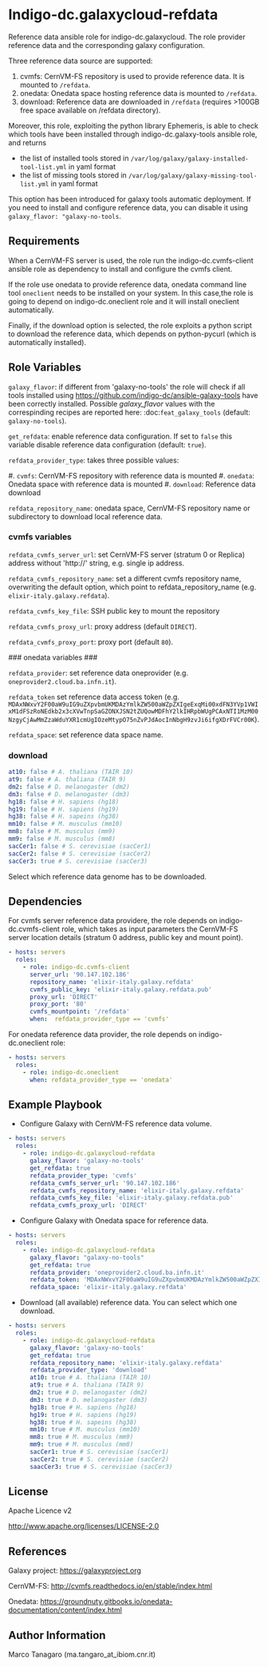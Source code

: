 Indigo-dc.galaxycloud-refdata
=============================
Reference data ansible role for indigo-dc.galaxycloud.
The role provider reference data and the corresponding galaxy configuration.

Three reference data source are supported:
1. cvmfs: CernVM-FS repository is used to provide reference data. It is mounted to ``/refdata``.
2. onedata: Onedata space hosting reference data is mounted to ``/refdata``.
3. download: Reference data are downloaded in ``/refdata`` (requires >100GB free space available on /refdata directory).

Moreover, this role, exploiting the python library Ephemeris, is able to check which tools have been installed through indigo-dc.galaxy-tools ansible role, and returns

- the list of installed tools stored in ``/var/log/galaxy/galaxy-installed-tool-list.yml`` in yaml format
- the list of missing tools stored in ``/var/log/galaxy/galaxy-missing-tool-list.yml`` in yaml format

 This option has been introduced for galaxy tools automatic deployment. If you need to install and configure reference data, you can disable it using ``galaxy_flavor: "galaxy-no-tools``.

Requirements
------------
When a CernVM-FS server is used, the role run the indigo-dc.cvmfs-client ansible role as dependency to install and configure the cvmfs client.

If the role use onedata to provide reference data, onedata command line tool ``oneclient`` needs to be installed on your system.
In this case,the role is going to depend on indigo-dc.oneclient role and it will install oneclient automatically.

Finally, if the download option is selected, the role exploits a python script to download the reference data, which depends on python-pycurl (which is automatically installed).

Role Variables
--------------
``galaxy_flavor``: if different from 'galaxy-no-tools' the role will check if all tools installed using https://github.com/indigo-dc/ansible-galaxy-tools have been correctly installed. Possible *galaxy_flavor* values with the correspinding recipes are reported here: :doc:`feat_galaxy_tools` (default: ``galaxy-no-tools``).

``get_refdata``: enable reference data configuration. If set to ``false`` this variable disable reference data configuration (default: ``true``).

``refdata_provider_type``: takes three possible values:

  #. ``cvmfs``: CernVM-FS repository with reference data is mounted
  #. ``onedata``: Onedata space with reference data is mounted
  #. ``download``: Reference data download

``refdata_repository_name``: onedata space, CernVM-FS repository name or subdirectory to download local reference data.

### cvmfs variables ###

``refdata_cvmfs_server_url``: set CernVM-FS server (stratum 0 or Replica) address without 'http://' string, e.g. single ip address.

``refdata_cvmfs_repository_name``: set a different cvmfs repository name, overwriting the default option, which point to refdata_repository_name (e.g. ``elixir-italy.galaxy.refdata``).

``refdata_cvmfs_key_file``: SSH public key to mount the repository

``refdata_cvmfs_proxy_url``: proxy address (default ``DIRECT``).

``refdata_cvmfs_proxy_port``: proxy port (default ``80``).

### onedata variables ###

``refdata_provider``: set reference data oneprovider (e.g. ``oneprovider2.cloud.ba.infn.it``).

``refdata_token`` set reference data access token (e.g. ``MDAxNWxvY2F00aW9uIG9uZXpvbmUKMDAzYmlkZW500aWZpZXIgeExqMi00xdFN3YVp1VWIxM1dFSzRoNEdkb2x3cXVwTnpSaGZONXJSN2tZUQowMDFhY2lkIHRpbWUgPCAxNTI1MzM00NzgyCjAwMmZzaWduYXR1cmUgIOzeMtypO75nZvPJdAocInNbgH9zvJi6ifgXDrFVCr00K``).

``refdata_space``: set reference data space name.

### download ###

```yaml
at10: false # A. thaliana (TAIR 10)
at9: false # A. thaliana (TAIR 9)
dm2: false # D. melanogaster (dm2)
dm3: false # D. melanogaster (dm3)
hg18: false # H. sapiens (hg18)
hg19: false # H. sapiens (hg19)
hg38: false # H. sapeins (hg38)
mm10: false # M. musculus (mm10)
mm8: false # M. musculus (mm9)
mm9: false # M. musculus (mm8)
sacCer1: false # S. cerevisiae (sacCer1)
sacCer2: false # S. cerevisiae (sacCer2)
sacCer3: true # S. cerevisiae (sacCer3)
```
Select which reference data genome has to be downloaded.  

Dependencies
------------
For cvmfs server reference data providere, the role depends on indigo-dc.cvmfs-client role, which takes as input parameters the CernVM-FS server location details (stratum 0 address, public key and mount point).

```yaml
- hosts: servers
  roles:
    - role: indigo-dc.cvmfs-client
      server_url: '90.147.102.186'
      repository_name: 'elixir-italy.galaxy.refdata'
      cvmfs_public_key: 'elixir-italy.galaxy.refdata.pub'
      proxy_url: 'DIRECT'
      proxy_port: '80'
      cvmfs_mountpoint: '/refdata'
      when:  refdata_provider_type == 'cvmfs'
```
For onedata reference data provider, the role depends on indigo-dc.oneclient role:

```yaml
- hosts: servers
  roles:
    - role: indigo-dc.oneclient
      when: refdata_provider_type == 'onedata'
```

Example Playbook
----------------

- Configure Galaxy with CernVM-FS reference data volume.
```yaml
- hosts: servers
  roles:
    - role: indigo-dc.galaxycloud-refdata
      galaxy_flavor: 'galaxy-no-tools'
      get_refdata: true
      refdata_provider_type: 'cvmfs'
      refdata_cvmfs_server_url: '90.147.102.186'
      refdata_cvmfs_repository_name: 'elixir-italy.galaxy.refdata'
      refdata_cvmfs_key_file: 'elixir-italy.galaxy.refdata.pub'
      refdata_cvmfs_proxy_url: 'DIRECT'
```

- Configure Galaxy with Onedata space for reference data.
```yaml
- hosts: servers
  roles:
    - role: indigo-dc.galaxycloud-refdata
      galaxy_flavor: "galaxy-no-tools"
      get_refdata: true
      refdata_provider: 'oneprovider2.cloud.ba.infn.it'
      refdata_token: 'MDAxNWxvY2F00aW9uIG9uZXpvbmUKMDAzYmlkZW500aWZpZXIgeExqMi00xdFN3YVp1VWIxM1dFSzRoNEdkb2x3cXVwTnpSaGZONXJSN2tZUQowMDFhY2lkIHRpbWUgPCAxNTI1MzM00NzgyCjAwMmZzaWduYXR1cmUgIOzeMtypO75nZvPJdAocInNbgH9zvJi6ifgXDrFVCr00K'
      refdata_space: 'elixir-italy.galaxy.refdata'
```

- Download (all available) reference data. You can select which one download.
```yaml
- hosts: servers
  roles:
    - role: indigo-dc.galaxycloud-refdata
      galaxy_flavor: 'galaxy-no-tools'
      get_refdata: true
      refdata_repository_name: 'elixir-italy.galaxy.refdata'
      refdata_provider_type: 'download'
      at10: true # A. thaliana (TAIR 10)
      at9: true # A. thaliana (TAIR 9)
      dm2: true # D. melanogaster (dm2)
      dm3: true # D. melanogaster (dm3)
      hg18: true # H. sapiens (hg18)
      hg19: true # H. sapiens (hg19)
      hg38: true # H. sapeins (hg38)
      mm10: true # M. musculus (mm10)
      mm8: true # M. musculus (mm9)
      mm9: true # M. musculus (mm8)
      sacCer1: true # S. cerevisiae (sacCer1)
      sacCer2: true # S. cerevisiae (sacCer2)
      saacCer3: true # S. cerevisiae (sacCer3)
```

License
-------

Apache Licence v2

http://www.apache.org/licenses/LICENSE-2.0

References
----------

Galaxy project: https://galaxyproject.org

CernVM-FS: http://cvmfs.readthedocs.io/en/stable/index.html

Onedata: https://groundnuty.gitbooks.io/onedata-documentation/content/index.html

Author Information
------------------

Marco Tanagaro (ma.tangaro_at_ibiom.cnr.it)
